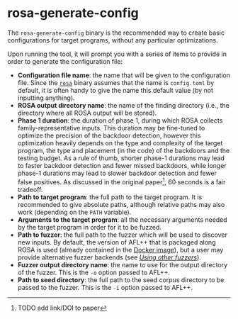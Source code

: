# rosa-generate-config
The `rosa-generate-config` binary is the recommended way to create basic configurations for target
programs, without any particular optimizations.

Upon running the tool, it will prompt you with a series of items to provide in order to generate
the configuration file:
- **Configuration file name**: the name that will be given to the configuration file. Since the
  [`rosa`](./rosa.md) binary assumes that the name is `config.toml` by default, it is often handy
  to give the name this default value (by not inputting anything).
- **ROSA output directory name**: the name of the finding directory (i.e., the directory where all
  ROSA output will be stored).
- **Phase 1 duration**: the duration of phase 1, during which ROSA collects family-representative
  inputs. This duration may be fine-tuned to optimize the precision of the backdoor detection,
  however this optimization heavily depends on the type and complexity of the target program, the
  type and placement (in the code) of the backdoors and the testing budget. As a rule of thumb,
  shorter phase-1 durations may lead to faster backdoor detection and fewer missed backdoors, while 
  longer phase-1 durations may lead to slower backdoor detection and fewer false positives. As
  discussed in the original paper[^rosa-paper], 60 seconds is a fair tradeoff.
- **Path to target program**: the full path to the target program. It is recommended to give
  absolute paths, although relative paths may also work (depending on the `PATH` variable).
- **Arguments to the target program**: all the necessary arguments needed by the target program in
  order for it to be fuzzed.
- **Path to fuzzer**: the full path to the fuzzer which will be used to discover new inputs. By
  default, the version of AFL++ that is packaged along ROSA is used (already contained in the
  [Docker image](../installation/using_docker.md)), but a user may provide alternative fuzzer
  backends (see [_Using other fuzzers_](../extensions/fuzzers.md)).
- **Fuzzer output directory name**: the name to use for the output directory of the fuzzer. This is
  the `-o` option passed to AFL++.
- **Path to seed directory**: the full path to the seed corpus directory to be passed to the
  fuzzer. This is the `-i` option passed to AFL++.


[^rosa-paper]: TODO add link/DOI to paper
